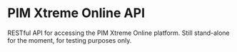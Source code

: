 # PIM Xtreme Online API

RESTful API for accessing the PIM Xtreme Online platform. Still stand-alone for the moment, for testing purposes only.
